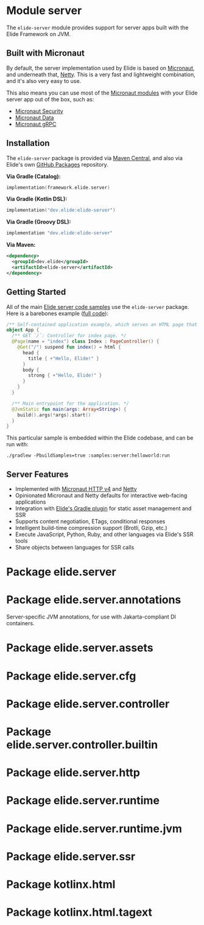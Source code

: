 # Module server

The `elide-server` module provides support for server apps built with the Elide Framework on JVM.

## Built with Micronaut

By default, the server implementation used by Elide is based on [Micronaut](https://micronaut.io/), and underneath that,
[Netty](https://netty.io/). This is a very fast and lightweight combination, and it's also very easy to use.

This also means you can use most of the [Micronaut modules](https://launch.micronaut.io) with your Elide server app out
of the box, such as:

- [Micronaut Security](https://micronaut-projects.github.io/micronaut-security/latest/guide/index.html)
- [Micronaut Data](https://micronaut-projects.github.io/micronaut-data/latest/guide/index.html)
- [Micronaut gRPC](https://micronaut-projects.github.io/micronaut-grpc/latest/guide/index.html)

## Installation

The `elide-server` package is provided via [Maven Central][0], and also via Elide's own [GitHub Packages][1] repository.

**Via Gradle (Catalog):**

```kotlin
implementation(framework.elide.server)
```

**Via Gradle (Kotlin DSL):**

```kotlin
implementation("dev.elide:elide-server")
```

**Via Gradle (Groovy DSL):**

```kotlin
implementation "dev.elide:elide-server"
```

**Via Maven:**

```xml
<dependency>
  <groupId>dev.elide</groupId>
  <artifactId>elide-server</artifactId>
</dependency>
```

## Getting Started

All of the main [Elide server code samples][2] use the `elide-server` package. Here is a barebones example
([full code][3]):

```kotlin
/** Self-contained application example, which serves an HTML page that says "Hello, Elide!". */
object App {
  /** GET `/`: Controller for index page. */
  @Page(name = "index") class Index : PageController() {
    @Get("/") suspend fun index() = html {
      head {
        title { +"Hello, Elide!" }
      }
      body {
        strong { +"Hello, Elide!" }
      }
    }
  }

  /** Main entrypoint for the application. */
  @JvmStatic fun main(args: Array<String>) {
    build().args(*args).start()
  }
}
```

This particular sample is embedded within the Elide codebase, and can be run with:

```
./gradlew -PbuildSamples=true :samples:server:helloworld:run
```

## Server Features

- Implemented with [Micronaut HTTP v4][4] and [Netty](https://netty.io/)
- Opinionated Micronaut and Netty defaults for interactive web-facing applications
- Integration with [Elide's Gradle plugin][5] for static asset management and SSR
- Supports content negotiation, ETags, conditional responses
- Intelligent build-time compression support (Brotli, Gzip, etc.)
- Execute JavaScript, Python, Ruby, and other languages via Elide's SSR tools
- Share objects between languages for SSR calls

# Package elide.server

# Package elide.server.annotations

Server-specific JVM annotations, for use with Jakarta-compliant DI containers.

# Package elide.server.assets

# Package elide.server.cfg

# Package elide.server.controller

# Package elide.server.controller.builtin

# Package elide.server.http

# Package elide.server.runtime

# Package elide.server.runtime.jvm

# Package elide.server.ssr

# Package kotlinx.html

# Package kotlinx.html.tagext

[0]: https://search.maven.org/search?q=g:dev.elide%20AND%20a:elide-server
[1]: https://github.com/elide-dev/elide/packages/1933415
[2]: https://github.com/elide-dev/elide/tree/main/samples
[3]: https://github.com/elide-dev/elide/blob/8129124d52f8b25f5baa6fe7231683afb09f4584/samples/server/helloworld/src/main/kotlin/helloworld/App.kt#L14-L32
[4]: https://docs.micronaut.io/latest/guide/#httpServer
[5]: https://github.com/elide-dev/buildtools
